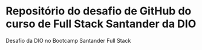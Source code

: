# Repositório do desafio de GitHub do curso de Full Stack Santander da DIO
Desafio da DIO no Bootcamp Santander Full Stack 
